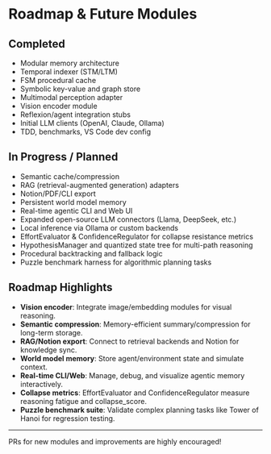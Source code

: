 # Roadmap & Future Modules

## Completed
- Modular memory architecture
- Temporal indexer (STM/LTM)
- FSM procedural cache
- Symbolic key-value and graph store
- Multimodal perception adapter
- Vision encoder module
- Reflexion/agent integration stubs
- Initial LLM clients (OpenAI, Claude, Ollama)
- TDD, benchmarks, VS Code dev config

## In Progress / Planned
- Semantic cache/compression
- RAG (retrieval-augmented generation) adapters
- Notion/PDF/CLI export
- Persistent world model memory
- Real-time agentic CLI and Web UI
- Expanded open-source LLM connectors (Llama, DeepSeek, etc.)
- Local inference via Ollama or custom backends
- EffortEvaluator & ConfidenceRegulator for collapse resistance metrics
- HypothesisManager and quantized state tree for multi-path reasoning
- Procedural backtracking and fallback logic
- Puzzle benchmark harness for algorithmic planning tasks

## Roadmap Highlights
- **Vision encoder**: Integrate image/embedding modules for visual reasoning.
- **Semantic compression**: Memory-efficient summary/compression for long-term storage.
- **RAG/Notion export**: Connect to retrieval backends and Notion for knowledge sync.
- **World model memory**: Store agent/environment state and simulate context.
- **Real-time CLI/Web**: Manage, debug, and visualize agentic memory interactively.
- **Collapse metrics**: EffortEvaluator and ConfidenceRegulator measure reasoning fatigue and collapse_score.
- **Puzzle benchmark suite**: Validate complex planning tasks like Tower of Hanoi for regression testing.

---

PRs for new modules and improvements are highly encouraged!
